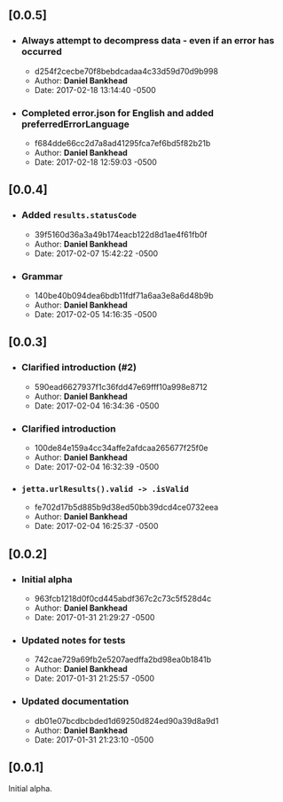 ## [0.0.5]

- ### Always attempt to decompress data - even if an error has occurred
  - d254f2cecbe70f8bebdcadaa4c33d59d70d9b998
  - Author: **Daniel Bankhead**
  - Date: 2017-02-18 13:14:40 -0500

- ### Completed error.json for English and added preferredErrorLanguage
  - f684dde66cc2d7a8ad41295fca7ef6bd5f82b21b
  - Author: **Daniel Bankhead**
  - Date: 2017-02-18 12:59:03 -0500

## [0.0.4]

- ### Added `results.statusCode`
  - 39f5160d36a3a49b174eacb122d8d1ae4f61fb0f
  - Author: **Daniel Bankhead**
  - Date: 2017-02-07 15:42:22 -0500

- ### Grammar
  - 140be40b094dea6bdb11fdf71a6aa3e8a6d48b9b
  - Author: **Daniel Bankhead**
  - Date: 2017-02-05 14:16:35 -0500

## [0.0.3]

- ### Clarified introduction (#2)
  - 590ead6627937f1c36fdd47e69fff10a998e8712
  - Author: **Daniel Bankhead**
  - Date: 2017-02-04 16:34:36 -0500

- ### Clarified introduction
  - 100de84e159a4cc34affe2afdcaa265677f25f0e
  - Author: **Daniel Bankhead**
  - Date: 2017-02-04 16:32:39 -0500

- ### `jetta.urlResults().valid -> .isValid`
  - fe702d17b5d885b9d38ed50bb39dcd4ce0732eea
  - Author: **Daniel Bankhead**
  - Date: 2017-02-04 16:25:37 -0500

## [0.0.2]

- ### Initial alpha
  - 963fcb1218d0f0cd445abdf367c2c73c5f528d4c
  - Author: **Daniel Bankhead**
  - Date: 2017-01-31 21:29:27 -0500

- ### Updated notes for tests
  - 742cae729a69fb2e5207aedffa2bd98ea0b1841b
  - Author: **Daniel Bankhead**
  - Date: 2017-01-31 21:25:57 -0500

- ### Updated documentation
  - db01e07bcdbcbded1d69250d824ed90a39d8a9d1
  - Author: **Daniel Bankhead**
  - Date: 2017-01-31 21:23:10 -0500

## [0.0.1]

Initial alpha.
